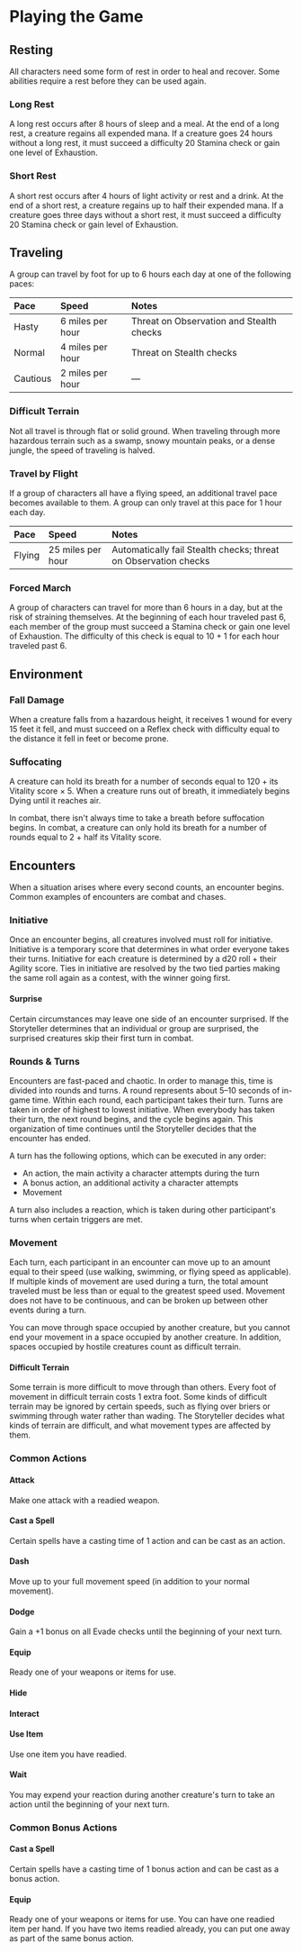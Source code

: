 # Playing the Game

## Resting

All characters need some form of rest in order to heal and recover. Some abilities require a rest before they can be used again.

### Long Rest

A long rest occurs after 8 hours of sleep and a meal. At the end of a long rest, a creature regains all expended mana. If a creature goes 24 hours without a long rest, it must succeed a difficulty 20 Stamina check or gain one level of Exhaustion.

### Short Rest

A short rest occurs after 4 hours of light activity or rest and a drink. At the end of a short rest, a creature regains up to half their expended mana. If a creature goes three days without a short rest, it must succeed a difficulty 20 Stamina check or gain level of Exhaustion.

## Traveling

A group can travel by foot for up to 6 hours each day at one of the following paces:

| Pace | Speed | Notes |
| :--- | :--- | :--- |
| Hasty | 6 miles per hour | Threat on Observation and Stealth checks |
| Normal | 4 miles per hour | Threat on Stealth checks |
| Cautious | 2 miles per hour | — |

### Difficult Terrain

Not all travel is through flat or solid ground. When traveling through more hazardous terrain such as a swamp, snowy mountain peaks, or a dense jungle, the speed of traveling is halved.

### Travel by Flight

If a group of characters all have a flying speed, an additional travel pace becomes available to them. A group can only travel at this pace for 1 hour each day.

| Pace | Speed | Notes |
| :--- | :--- | :--- |
| Flying | 25 miles per hour | Automatically fail Stealth checks; threat on Observation checks |

### Forced March

A group of characters can travel for more than 6 hours in a day, but at the risk of straining themselves. At the beginning of each hour traveled past 6, each member of the group must succeed a Stamina check or gain one level of Exhaustion. The difficulty of this check is equal to 10 + 1 for each hour traveled past 6.

## Environment

### Fall Damage

When a creature falls from a hazardous height, it receives 1 wound for every 15 feet it fell, and must succeed on a Reflex check with difficulty equal to the distance it fell in feet or become prone.

### Suffocating

A creature can hold its breath for a number of seconds equal to 120 + its Vitality score × 5. When a creature runs out of breath, it immediately begins Dying until it reaches air.

In combat, there isn't always time to take a breath before suffocation begins. In combat, a creature can only hold its breath for a number of rounds equal to 2 + half its Vitality score.

## Encounters

When a situation arises where every second counts, an encounter begins. Common examples of encounters are combat and chases.

### Initiative

Once an encounter begins, all creatures involved must roll for initiative. Initiative is a temporary score that determines in what order everyone takes their turns. Initiative for each creature is determined by a d20 roll + their Agility score. Ties in initiative are resolved by the two tied parties making the same roll again as a contest, with the winner going first.

#### Surprise

Certain circumstances may leave one side of an encounter surprised. If the Storyteller determines that an individual or group are surprised, the surprised creatures skip their first turn in combat.

### Rounds & Turns

Encounters are fast-paced and chaotic. In order to manage this, time is divided into rounds and turns. A round represents about 5–10 seconds of in-game time. Within each round, each participant takes their turn. Turns are taken in order of highest to lowest initiative. When everybody has taken their turn, the next round begins, and the cycle begins again. This organization of time continues until the Storyteller decides that the encounter has ended.

A turn has the following options, which can be executed in any order:

* An action, the main activity a character attempts during the turn
* A bonus action, an additional activity a character attempts
* Movement

A turn also includes a reaction, which is taken during other participant's turns when certain triggers are met.

### Movement

Each turn, each participant in an encounter can move up to an amount equal to their speed \(use walking, swimming, or flying speed as applicable\). If multiple kinds of movement are used during a turn, the total amount traveled must be less than or equal to the greatest speed used. Movement does not have to be continuous, and can be broken up between other events during a turn.

You can move through space occupied by another creature, but you cannot end your movement in a space occupied by another creature. In addition, spaces occupied by hostile creatures count as difficult terrain.

#### Difficult Terrain

Some terrain is more difficult to move through than others. Every foot of movement in difficult terrain costs 1 extra foot. Some kinds of difficult terrain may be ignored by certain speeds, such as flying over briers or swimming through water rather than wading. The Storyteller decides what kinds of terrain are difficult, and what movement types are affected by them.

### Common Actions

#### Attack

Make one attack with a readied weapon.

#### Cast a Spell

Certain spells have a casting time of 1 action and can be cast as an action.

#### Dash

Move up to your full movement speed \(in addition to your normal movement\).

#### Dodge

Gain a +1 bonus on all Evade checks until the beginning of your next turn.

#### Equip

Ready one of your weapons or items for use.

#### Hide

#### Interact

#### Use Item

Use one item you have readied.

#### Wait

You may expend your reaction during another creature's turn to take an action until the beginning of your next turn.

### Common Bonus Actions

#### Cast a Spell

Certain spells have a casting time of 1 bonus action and can be cast as a bonus action.

#### Equip

Ready one of your weapons or items for use. You can have one readied item per hand. If you have two items readied already, you can put one away as part of the same bonus action.

